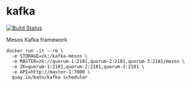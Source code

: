 # kafka

[![Build Status](https://travis-ci.org/katosys/kafka.svg?branch=master)](https://travis-ci.org/katosys/kafka)

Mesos Kafka framework

```
docker run -it --rm \
  -e STORAGE=zk:/kafka-mesos \
  -e MASTER=zk://quorum-1:2181,quorum-2:2181,quorum-3:2181/mesos \
  -e ZK=quorum-1:2181,quorum-2:2181,quorum-3:2181 \
  -e API=http://master-1:7000 \
  quay.io/kato/kafka scheduler
```
